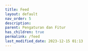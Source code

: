 ```yaml
---
title: Feed
layout: default
nav_order: 5
description: 
parent: Pengaturan dan Fitur
has_children: true
permalink: /feed
last_modified_date: 2023-12-15 01:13
---
```

